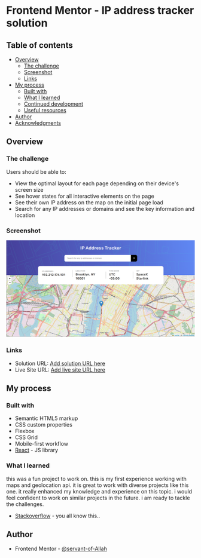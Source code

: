# Frontend Mentor - IP address tracker solution

## Table of contents

- [Overview](#overview)
  - [The challenge](#the-challenge)
  - [Screenshot](#screenshot)
  - [Links](#links)
- [My process](#my-process)
  - [Built with](#built-with)
  - [What I learned](#what-i-learned)
  - [Continued development](#continued-development)
  - [Useful resources](#useful-resources)
- [Author](#author)
- [Acknowledgments](#acknowledgments)

## Overview

### The challenge

Users should be able to:

- View the optimal layout for each page depending on their device's screen size
- See hover states for all interactive elements on the page
- See their own IP address on the map on the initial page load
- Search for any IP addresses or domains and see the key information and location

### Screenshot

![](./public/ss.png)

### Links

- Solution URL: [Add solution URL here](https://your-solution-url.com)
- Live Site URL: [Add live site URL here](https://servant-of-allah.github.io/ip-address-tracker/)

## My process

### Built with

- Semantic HTML5 markup
- CSS custom properties
- Flexbox
- CSS Grid
- Mobile-first workflow
- [React](https://reactjs.org/) - JS library

### What I learned

this was a fun project to work on. this is my first experience working with maps and geolocation api. it is great to work with diverse projects like this one. it really enhanced my knowledge and experience on this topic. i would feel confident to work on similar projects in the future. i am ready to tackle the challenges. 


- [Stackoverflow](https://www.stackoverflow.com) - you all know this..

## Author

- Frontend Mentor - [@servant-of-Allah](https://www.frontendmentor.io/profile/servant-of-Allah)
